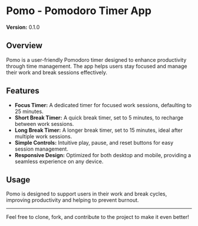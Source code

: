 # Pomo - Pomodoro Timer App

**Version:** 0.1.0

## Overview
Pomo is a user-friendly Pomodoro timer designed to enhance productivity through time management. 
The app helps users stay focused and manage their work and break sessions effectively.

## Features
- **Focus Timer:** A dedicated timer for focused work sessions, defaulting to 25 minutes.
- **Short Break Timer:** A quick break timer, set to 5 minutes, to recharge between work sessions.
- **Long Break Timer:** A longer break timer, set to 15 minutes, ideal after multiple work sessions.
- **Simple Controls:** Intuitive play, pause, and reset buttons for easy session management.
- **Responsive Design:** Optimized for both desktop and mobile, providing a seamless experience on any device.

## Usage
Pomo is designed to support users in their work and break cycles, improving productivity and helping to prevent burnout.

---

Feel free to clone, fork, and contribute to the project to make it even better!
